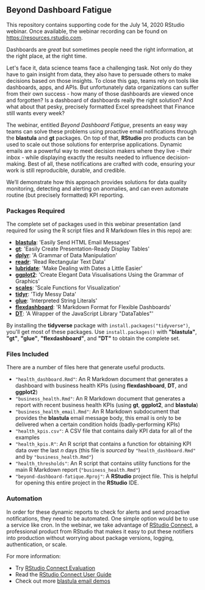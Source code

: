 ## Beyond Dashboard Fatigue

This repository contains supporting code for the July 14, 2020 RStudio webinar. Once available, the webinar recording can be found on https://resources.rstudio.com.

Dashboards are *great* but sometimes people need the right information, at the right place, at the right time. 

Let's face it, data science teams face a challenging task. Not only do they have to gain insight from data, they also have to persuade others to make decisions based on those insights. To close this gap, teams rely on tools like dashboards, apps, and APIs. But unfortunately data organizations can suffer from their own success - how many of those dashboards are viewed once and forgotten? Is a dashboard of dashboards really the right solution? And what about that pesky, precisely formatted Excel spreadsheet that Finance still wants every week?

The webinar, entitled *Beyond Dashboard Fatigue*, presents an easy way teams can solve these problems using proactive email notifications through the **blastula** and **gt** packages. On top of that, **RStudio** pro products can be used to scale out those solutions for enterprise applications. Dynamic emails are a powerful way to meet decision makers where they live - their inbox - while displaying exactly the results needed to influence decision-making. Best of all, these notifications are crafted with code, ensuring your work is still reproducible, durable, and credible.

We’ll demonstrate how this approach provides solutions for data quality monitoring, detecting and alerting on anomalies, and can even automate routine (but precisely formatted) KPI reporting.

### Packages Required

The complete set of packages used in this webinar presentation (and required for using the R script files and R Markdown files in this repo) are:

- [**blastula**](https://rich-iannone.github.io/blastula/): 'Easily Send HTML Email Messages'
- [**gt**](https://gt.rstudio.com): 'Easily Create Presentation-Ready Display Tables'
- [**dplyr**](https://dplyr.tidyverse.org): 'A Grammar of Data Manipulation'
- [**readr**](https://readr.tidyverse.org): 'Read Rectangular Text Data'
- [**lubridate**](https://lubridate.tidyverse.org): 'Make Dealing with Dates a Little Easier'
- [**ggplot2**](https://ggplot2.tidyverse.org): 'Create Elegant Data Visualisations Using the Grammar of Graphics'
- [**scales**](https://scales.r-lib.org): 'Scale Functions for Visualization'
- [**tidyr**](https://tidyr.tidyverse.org): 'Tidy Messy Data'
- [**glue**](https://glue.tidyverse.org): 'Interpreted String Literals'
- [**flexdashboard**](https://rmarkdown.rstudio.com/flexdashboard/): 'R Markdown Format for Flexible Dashboards'
- [**DT**](https://rstudio.github.io/DT/): 'A Wrapper of the JavaScript Library "DataTables"'

By installing the **tidyverse** package with `install.packages("tidyverse")`, you'll get most of these packages. Use `install.packages()` with **"blastula"**, **"gt"**, **"glue"**, **"flexdashboard"**, and **"DT"** to obtain the complete set.

### Files Included

There are a number of files here that generate useful products. 

- `"health_dashboard.Rmd"`: An R Markdown document that generates a dashboard with business health KPIs (using **flexdashboard**, **DT**, and **ggplot2**)
- `"business_health.Rmd"`: An R Markdown document that generates a report with recent business health KPIs (using **gt**, **ggplot2**, and **blastula**)
- `"business_health_email.Rmd"`: An R Markdown subdocument that provides the **blastula** email message body, this email is only to be delivered when a certain condition holds (badly-performing KPIs)
- `"health_kpis.csv"`: A CSV file that contains daily KPI data for all of the examples
- `"health_kpis.R"`: An R script that contains a function for obtaining KPI data over the last *n* days (this file is *sourced* by `"health_dashboard.Rmd"` and by `"business_health.Rmd"`)
- `"health_thresholds"`: An R script that contains utility functions for the main R Markdown report (`"business_health.Rmd"`)
- `"beyond-dashboard-fatique.Rproj"`: A **RStudio** project file. This is helpful for opening this entire project in the **RStudio** IDE.

### Automation

In order for these dynamic reports to check for alerts and send proactive notifications, they need to be automated. One simple option would be to use a service like cron. In the webinar, we take advantage of [RStudio Connect](https://rstudio.com/products/connect), a professional product from RStudio that makes it easy to put these notifiers into production without worrying about package versions, logging, authentication, or scale.

For more information:  
 - Try [RStudio Connect Evaluation](https://rstudio.con/products/connect)
 - Read the [RStudio Connect User Guide](https://docs.rstudio.com/connect/user/rmarkdown/#r-markdown-email-customization)
 - Check out more [blastula email demos](https://solutions.rstudio.com/examples/blastula-overview/)
 

